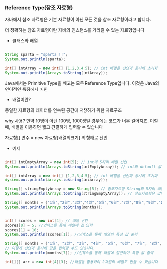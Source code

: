 ### Reference Type(참조 자료형)

자바에서 참조 자료형은 기본 자료형이 아닌 모든 것을 참조 자료형이라고 합니다. 

더 정확히는 참조 자료형이란 자바의 인스턴스를 가리킬 수 있는 자료형입니다

- 클래스와 배열

```java 

String sparta = "sparta !!";
System.out.println(sparta);

int[] intArray = new int[] {1,2,3,4,5}; // int 배열을 선언과 동시에 초기화
System.out.println(Arrays.toString(intArray));

``` 

Java에서는 Primitive Type을 빼고는 모두 Reference Type입니다. 이것은 Java의 언어적인 특징에서 기인

- 배열이란?

동일한 자료형의 데이터를 연속된 공간에 저장하기 위한 자료구조

why 사용? 만약 10명이 아닌 100명, 1000명일 경우에는 코드가 너무 길어지죠. 이럴 때, 배열을 이용하면 짧고 간결하게 입력할 수 있습니다

자료형[] 변수 = new 자료형[배열의크기] 의 형태로 선언

- 예제

```java

int[] intEmptyArray = new int[5]; // int의 5자리 배열 선언
System.out.println(Arrays.toString(intEmptyArray)); // int의 default 값 0으로 채워짐

int[] intArray = new int[] {1,2,3,4,5}; // int 배열을 선언과 동시에 초기화
System.out.println(Arrays.toString(intArray));

String[] stringEmptyArray = new String[5]; // 참조자료형 String의 5자리 배열 선언
System.out.println(Arrays.toString(stringEmptyArray)); // 참조자료형은 값이 없을 경우 null(아무것도 없다) 이라는 표현으로 표시

String[] months = {"1월","2월","3월","4월","5월","6월","7월","8월","9월","10월","11월","12월"}; 
System.out.println(Arrays.toString(months));

```
```java

int[] scores = new int[4]; // 배열 선언
scores[0] = 5; //인덱스를 통해 배열에 값 입력
scores[1] = 10;
System.out.println(scores[1]); //인덱스를 통해 배열의 특정 값 출력

String[] months = {"1월", "2월", "3월", "4월", "5월", "6월", "7월", "8월", "9월", "10월", "11월", "12월"};
// 이렇게 선언과 동시에 값을 입력할 수도 있습니다.
System.out.println(months[7]); //인덱스를 통해 배열에 접근하여 특정 값 출력

int[][] arr = new int[4][3]; //배열을 활용하여 2차원의 배열도 만들 수 있습니다

```
